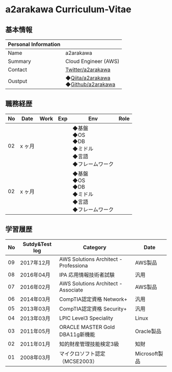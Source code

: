 # a2arakawa Curriculum-Vitae
## 基本情報

|Personal Information||
----|---- 
|Name|a2arakawa|
|Summary|Cloud Engineer (AWS)|
|Contact|[Twitter/a2arakawa](https://twitter.com/a2arakawa)|
|Oustput|◆[Qiita/a2arakawa](https://qiita.com/a2arakawa) <BR> ◆[Github/a2arakawa](https://github.com/a2arakawa)|


## 職務経歴

|No|Date|Work|Exp|Env|Role|
----|----|----|----|----|---- 
|02|x ヶ月|||◆基盤<br>◆OS<BR>◆DB<BR>◆ミドル<BR>◆言語<BR>◆フレームワーク||
|02|x ヶ月|||◆基盤<br>◆OS<BR>◆DB<BR>◆ミドル<BR>◆言語<BR>◆フレームワーク||

## 学習履歴

|No|Sutdy&Test log|Category|Date|
----|----|----|---- 
|09|2017年12月|AWS Solutions Architect - Professiona|AWS製品|
|08|2016年04月|IPA 応用情報技術者試験|汎用|
|07|2016年02月|AWS Solutions Architect - Associate|AWS製品|
|06|2014年03月|CompTIA認定資格 Network+|汎用|
|05|2013年03月|CompTIA認定資格 Security+|汎用|
|04|2013年03月|LPIC Level3 Speciality|Linux|
|03|2011年05月|ORACLE MASTER Gold DBA11g新機能|Oracle製品|
|02|2011年01月|知的財産管理技能検定3級|知財|
|01|2008年03月|マイクロソフト認定（MCSE2003）|Microsoft製品|
